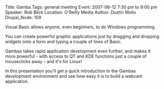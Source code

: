 Title: Gamba
Tags: general meeting
Event: 2007-06-12 7:30 pm to 9:00 pm
Speaker: Bob Blick
Location: O'Reilly Media
Author: Dustin Mollo
Drupal_Node: 109

Visual Basic allows anyone, even beginners, to do Windows programming.

You can create powerful graphic applications just by dragging and
dropping widgets onto a form and typing a couple of lines of Basic.

Gambas takes rapid application development even further, and makes it
more powerful - with access to QT and KDE functions just a couple of
mouseclicks away - and it's for Linux!

In this presentation you'll get a quick introduction to the Gambas
development environment and see how easy it is to build a webcam
application.
